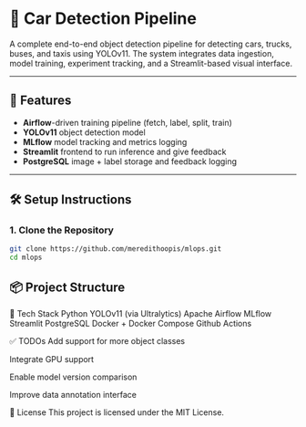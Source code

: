 # 🚗 Car Detection Pipeline

A complete end-to-end object detection pipeline for detecting cars, trucks, buses, and taxis using YOLOv11. The system integrates data ingestion, model training, experiment tracking, and a Streamlit-based visual interface.

---
## 🚀 Features

- **Airflow**-driven training pipeline (fetch, label, split, train)
- **YOLOv11** object detection model
- **MLflow** model tracking and metrics logging
- **Streamlit** frontend to run inference and give feedback
- **PostgreSQL** image + label storage and feedback logging

---

## 🛠️ Setup Instructions

### 1. Clone the Repository

```bash
git clone https://github.com/meredithoopis/mlops.git
cd mlops
``` 

## 📦 Project Structure

📌 Tech Stack
Python
YOLOv11 (via Ultralytics)
Apache Airflow
MLflow
Streamlit
PostgreSQL
Docker + Docker Compose
Github Actions

✅ TODOs
 Add support for more object classes

 Integrate GPU support

 Enable model version comparison

 Improve data annotation interface

📄 License
This project is licensed under the MIT License.

